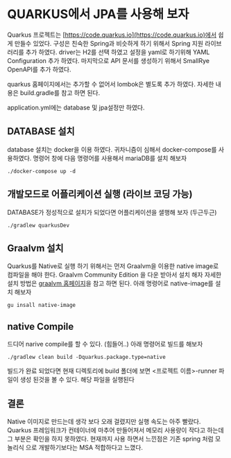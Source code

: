 # QUARKUS에서 JPA를 사용해 보자 

Quarkus 프로젝트는 [https://code.quarkus.io](https://code.quarkus.io)에서 쉽게 만들수 있었다. 
구성은 친숙한 Spring과 비슷하게 하기 위해서 Spring 지원 라이브러리를 추가 하였다.
driver는 H2를 선택 하였고  설정을 yaml로 하기위해 YAML Configuration 추가 하였다.
마지막으로 API 문서를 생성하기 위해서 SmallRye OpenAPI를 추가 하였다.

quarkus 홈페이지에서는 추가할 수 없어서 lombok은 별도록 추가 하였다.
자세한 내용은 build.gradle를 참고 하면 된다.

application.yml에는 database 및 jpa설정만 하였다.


## DATABASE 설치
database 설치는 docker을 이용 하였다.
귀차니즘이 심해서 docker-compose를 사용하였다.
명령어 창에 다음 명령어를 사용해서 mariaDB를 설치 해보자

```shell script
./docker-compose up -d
```

## 개발모드로 어플리케이션 실행 (라이브 코딩 가능)
DATABASE가 정성적으로 설치가 되었다면 어플리케이션을 샐행해 보자 (두근두근)

```shell script
./gradlew quarkusDev
```

## Graalvm 설치
Quarkus를 Native로 실행 하기 위해서는 먼저 Graalvm을 이용한 native image로 컴파일을 해야 한다.
Graalvm Community Edition 을 다운 받아서 설치 해자 자세한 설치 방법은  [graalvm 홈페이지](https://www.graalvm.org/docs/getting-started)을 참고 하면 된다.
아래 명령어로 native-image를 설치 해보자

```shell script
gu insall native-image
```
## native Compile
드디어 narive compile를 할 수 있다. (힘들어..)
아래 명령어로 빌드를 해보자

```shell script
./gradlew clean build -Dquarkus.package.type=native
```
빌드가 완료 되었다면 현재 디렉토리에  build 폴더에 보면 <프로젝트 이름>-runner 파일이 생성 된것을 볼 수 있다.
해당 파일을 실행된다

## 결론
Native 이미지로 만드는데 생각 보다 오래 걸렸지만 실행 속도는 아주 빨랐다.
Quarkus 프레임워크가 컨테이너에 마추어 만들어져서 메모리 사용량이 작다고 하는데 그 부분은 확인을 하지 못하였다.
현재까지 사용 하면서 느낀점은 기존 spring 처럼 모놀리식 으로 개발하기보다는 MSA  적합하다고 느꼈다.
